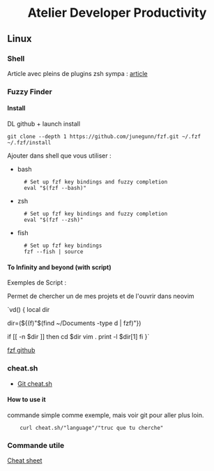 <h1 align="center">Atelier Developer Productivity</h1>

## Linux

### Shell

Article avec pleins de plugins zsh sympa : [article](https://safjan.com/top-popular-zsh-plugins-on-github-2023/)

### Fuzzy Finder

#### Install

DL github + launch install

    git clone --depth 1 https://github.com/junegunn/fzf.git ~/.fzf
    ~/.fzf/install

Ajouter dans shell que vous utiliser :

- bash

        # Set up fzf key bindings and fuzzy completion
        eval "$(fzf --bash)"

- zsh

        # Set up fzf key bindings and fuzzy completion
        eval "$(fzf --zsh)"

- fish

        # Set up fzf key bindings
        fzf --fish | source

#### To Infinity and beyond (with script)

Exemples de Script :

Permet de chercher un de mes projets et de l'ouvrir dans neovim

`vd() {
  local dir

  dir=(${(f)"$(find ~/Documents -type d | fzf)"})

  if [[ -n $dir ]]
  then
     cd $dir
     vim .
     print -l $dir[1]
  fi
}`

[fzf github](https://github.com/junegunn/fzf)

### cheat.sh

- [Git cheat.sh](https://github.com/chubin/cheat.sh?tab=readme-ov-file#installation)

#### How to use it

commande simple comme exemple, mais voir git pour aller plus loin.

        curl cheat.sh/"language"/"truc que tu cherche"

### Commande utile

[Cheat sheet](https://www.geeksforgeeks.org/linux-commands-cheat-sheet/)
